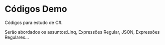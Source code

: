 # Códigos Demo
Códigos para estudo de C#.

Serão abordados os assuntos:Linq, Expressões Regular, JSON, Expressões Regulares...
